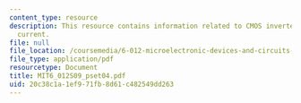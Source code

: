 ```yaml
---
content_type: resource
description: This resource contains information related to CMOS inverter and saturation
  current.
file: null
file_location: /coursemedia/6-012-microelectronic-devices-and-circuits-spring-2009/20c38c1a1ef971fb8d61c482549dd263_MIT6_012S09_pset04.pdf
file_type: application/pdf
resourcetype: Document
title: MIT6_012S09_pset04.pdf
uid: 20c38c1a-1ef9-71fb-8d61-c482549dd263
---
```


